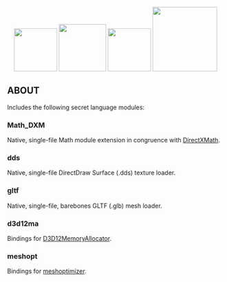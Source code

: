 <p align="center">
  <img src="https://github.com/user-attachments/assets/4f260dda-f995-47e9-ac0c-5772a97b0662" width=100px></img>
  <img src="https://github.com/user-attachments/assets/634291f4-36ae-450b-b7e9-355c59c21066" width=110px></img>
  <img src="https://github.com/user-attachments/assets/03e7a68d-ae65-4db0-82ca-44e1e3d7f606" width=100px></img>
  <img src="https://github.com/user-attachments/assets/45309e16-8501-45fe-9f02-d05a32427b75" width=150px></img>
</p>

## ABOUT

Includes the following secret language modules:

### Math_DXM

Native, single-file Math module extension in congruence with [DirectXMath](https://github.com/microsoft/DirectXMath).

### dds

Native, single-file DirectDraw Surface (.dds) texture loader.

### gltf

Native, single-file, barebones GLTF (.glb) mesh loader.

### d3d12ma

Bindings for [D3D12MemoryAllocator](https://github.com/GPUOpen-LibrariesAndSDKs/D3D12MemoryAllocator).

### meshopt

Bindings for [meshoptimizer](https://github.com/zeux/meshoptimizer).
